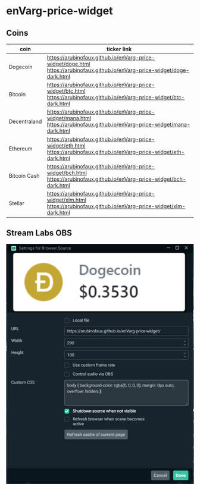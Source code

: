 # enVarg-price-widget

## Coins

coin | ticker link
------------ | -------------
Dogecoin | https://arubinofaux.github.io/enVarg-price-widget/doge.html <br /> https://arubinofaux.github.io/enVarg-price-widget/doge-dark.html
Bitcoin | https://arubinofaux.github.io/enVarg-price-widget/btc.html <br /> https://arubinofaux.github.io/enVarg-price-widget/btc-dark.html
Decentraland | https://arubinofaux.github.io/enVarg-price-widget/mana.html <br /> https://arubinofaux.github.io/enVarg-price-widget/mana-dark.html
Ethereum | https://arubinofaux.github.io/enVarg-price-widget/eth.html <br /> https://arubinofaux.github.io/enVarg-price-widget/eth-dark.html
Bitcoin Cash | https://arubinofaux.github.io/enVarg-price-widget/bch.html <br /> https://arubinofaux.github.io/enVarg-price-widget/bch-dark.html
Stellar | https://arubinofaux.github.io/enVarg-price-widget/xlm.html <br /> https://arubinofaux.github.io/enVarg-price-widget/xlm-dark.html

## Stream Labs OBS
![](assets/img/obs.png)
